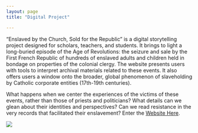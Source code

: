 ```yaml
---
layout: page
title: "Digital Project"

---
```


“Enslaved by the Church, Sold for the Republic” is a digital storytelling project designed for scholars, teachers, and students. It brings to light a long-buried episode of the Age of Revolutions: the seizure and sale by the First French Republic of hundreds of enslaved adults and children held in bondage on properties of the colonial clergy. The website presents users with tools to interpret archival materials related to these events. It also offers users a window onto the broader, global phenomenon of slaveholding by Catholic corporate entities (17th-19th centuries). 

What happens when we center the experiences of the victims of these events, rather than those of priests and politicians? What details can we glean about their identities and perspectives? Can we read resistance in the very records that facilitated their enslavement?
Enter the [Website Here](https://storymaps.arcgis.com/stories/68ea1822adba48acadb2848f40b29048).

<img src="{{ site.baseurl }}/caen2.gif">
